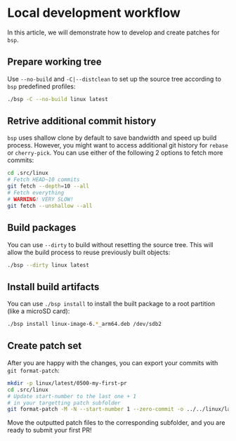 # Local development workflow

In this article, we will demonstrate how to develop and create patches for `bsp`.

## Prepare working tree

Use `--no-build` and `-C|--distclean` to set up the source tree according to `bsp` predefined profiles:

```bash
./bsp -C --no-build linux latest
```

## Retrive additional commit history

`bsp` uses shallow clone by default to save bandwidth and speed up build process. However, you might want to access additional git history for `rebase` or `cherry-pick`. You can use either of the following 2 options to fetch more commits:

```bash
cd .src/linux
# Fetch HEAD~10 commits
git fetch --depth=10 --all
# Fetch everything
# WARNING! VERY SLOW!
git fetch --unshallow --all
```

## Build packages

You can use `--dirty` to build without resetting the source tree. This will allow the build process to reuse previously built objects:

```bash
./bsp --dirty linux latest
```

## Install build artifacts

You can use `./bsp install` to install the built package to a root partition (like a microSD card):

```bash
./bsp install linux-image-6.*_arm64.deb /dev/sdb2
```

## Create patch set

After you are happy with the changes, you can export your commits with `git format-patch`:

```bash
mkdir -p linux/latest/0500-my-first-pr
cd .src/linux
# Update start-number to the last one + 1
# in your targetting patch subfolder
git format-patch -M -N --start-number 1 --zero-commit -o ../../linux/latest/0500-my-first-pr HEAD~1
```

Move the outputted patch files to the corresponding subfolder, and you are ready to submit your first PR!
